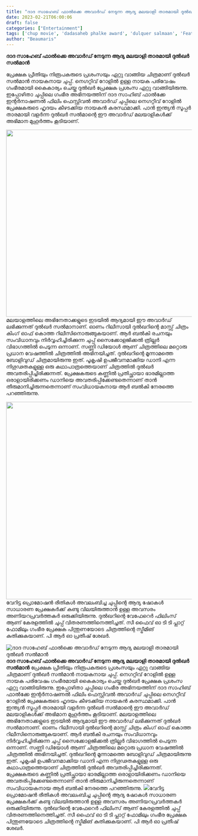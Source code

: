 ```yaml
---
title: "ദാദ സാഹേബ് ഫാൽക്കെ അവാർഡ് നേടുന്ന ആദ്യ മലയാളി താരമായി ദുൽഖർ സൽമാൻ"
date: 2023-02-21T06:00:06
draft: false
categories: ["Entertainment"]
tags: ['chup movie', 'dadasaheb phalke award', 'dulquer salmaan', 'Featured']
author: "Beaumaris"
---
```


<strong>ദാദ സാഹേബ് ഫാൽക്കെ അവാർഡ് നേടുന്ന ആദ്യ മലയാളി താരമായി ദുൽഖർ സൽമാൻ</strong>

പ്രേക്ഷക പ്രീതിയും നിരൂപകരുടെ പ്രശംസയും ഏറ്റു വാങ്ങിയ ചിത്രമാണ് ദുൽഖർ സൽമാൻ നായകനായ ചുപ്പ്. നെഗറ്റിവ് റോളിൽ ഉള്ള നായക പരിവേഷം ഗംഭീരമായി കൈകാര്യം ചെയ്ത ദുൽഖർ പ്രേക്ഷക പ്രശംസ ഏറ്റു വാങ്ങിയിരുന്നു. ഇപ്പോഴിതാ ചുപ്പിലെ ഗംഭീര അഭിനയത്തിന് ദാദ സാഹിബ് ഫാൽക്കേ ഇന്റർനാഷണൽ ഫിലിം ഫെസ്റ്റിവൽ അവാർഡ് ചുപ്പിലെ നെഗറ്റീവ് റോളിൽ പ്രേക്ഷകരുടെ ഹൃദയം കീഴടക്കിയ നായകൻ കരസ്ഥമാക്കി. പാൻ ഇന്ത്യൻ സൂപ്പർ താരമായി വളർന്ന ദുൽഖർ സൽമാന്റെ ഈ അവാർഡ് മലയാളികൾക്ക് അഭിമാന മുഹൂർത്തം കൂടിയാണ്.

<img class="size-full wp-image-384527 aligncenter" src="https://cdn.boolokam.com/articles/2023/02/dddrr.jpeg" alt="" width="900" height="506" />മലയാളത്തിലെ അഭിനേതാക്കളുടെ ഇടയിൽ ആദ്യമായി ഈ അവാർഡ് ലഭിക്കുന്നത് ദുൽഖർ സൽമാനാണ്. ഓണം റിലീസായി ദുൽഖറിന്റെ മാസ്സ് ചിത്രം കിംഗ് ഓഫ് കൊത്ത റിലീസിനൊരുങ്ങുകയാണ്. ആര്‍ ബല്‍കി രചനയും സംവിധാനവും നിര്‍വ്വഹിച്ചിരിക്കുന്ന ചുപ്പ് സൈക്കോളജിക്കല്‍ ത്രില്ലര്‍ വിഭാഗത്തില്‍ പെടുന്ന ഒന്നാണ്. സണ്ണി ഡിയോള്‍ ആണ് ചിത്രത്തിലെ മറ്റൊരു പ്രധാന വേഷത്തിൽ ചിത്രത്തിൽ അഭിനയിച്ചത്. ദുൽഖറിന്റെ മൂന്നാമത്തെ ബോളിവുഡ് ചിത്രമായിരുന്നു ഇത്. പൂകൃഷി ഉപജീവനമാക്കിയ ഡാനി എന്ന നിഗൂഢതകളുള്ള ഒരു കഥാപാത്രത്തെയാണ് ചിത്രത്തില്‍ ദുല്‍ഖര്‍ അവതരിപ്പിച്ചിരിക്കുന്നത്. പ്രേക്ഷകരുടെ കണ്ണില്‍ പ്രതിച്ഛായാ ഭാരമില്ലാത്ത ഒരാളായിരിക്കണം ഡാനിയെ അവതരിപ്പിക്കേണ്ടതെന്നാണ് താന്‍ തീരുമാനിച്ചിരുന്നതെന്നാണ് സംവിധായകനായ ആര്‍ ബല്‍കി നേരത്തെ പറഞ്ഞിരുന്നു.

<img class="size-large wp-image-384528 aligncenter" src="https://cdn.boolokam.com/articles/2023/02/dqfffgggd-1024x683.jpg" alt="" width="800" height="534" />വേറിട്ട പ്രൊമോഷൻ രീതികൾ അവലംബിച്ച ചുപ്പിന്റെ ആദ്യ ഷോകൾ സാധാരണ പ്രേക്ഷകർക്ക് കണ്ടു വിലയിരുത്താൻ ഉള്ള അവസരം അണിയറപ്രവർത്തകർ ഒരുക്കിയിരുന്നു. ദുൽഖറിന്റെ വേഫേറെർ ഫിലിംസ് ആണ് കേരളത്തിൽ ചുപ്പ് വിതരണത്തിനെത്തിച്ചത്. സീ ഫൈവ് ഓ ടി ടി പ്ലാറ്റ് ഫോമിലും ഗംഭീര പ്രേക്ഷക പിന്തുണയോടെ ചിത്രത്തിന്റെ സ്ട്രീമിങ് കുതിക്കുകയാണ്. പി ആർ ഓ പ്രതീഷ് ശേഖർ.


![ദാദ സാഹേബ് ഫാൽക്കെ അവാർഡ് നേടുന്ന ആദ്യ മലയാളി താരമായി ദുൽഖർ സൽമാൻ](https://cdn.boolokam.com/articles/2023/02/dddrr.jpeg)**ദാദ സാഹേബ് ഫാൽക്കെ അവാർഡ് നേടുന്ന ആദ്യ മലയാളി താരമായി ദുൽഖർ സൽമാൻ** പ്രേക്ഷക പ്രീതിയും നിരൂപകരുടെ പ്രശംസയും ഏറ്റു വാങ്ങിയ ചിത്രമാണ് ദുൽഖർ സൽമാൻ നായകനായ ചുപ്പ്. നെഗറ്റിവ് റോളിൽ ഉള്ള നായക പരിവേഷം ഗംഭീരമായി കൈകാര്യം ചെയ്ത ദുൽഖർ പ്രേക്ഷക പ്രശംസ ഏറ്റു വാങ്ങിയിരുന്നു. ഇപ്പോഴിതാ ചുപ്പിലെ ഗംഭീര അഭിനയത്തിന് ദാദ സാഹിബ് ഫാൽക്കേ ഇന്റർനാഷണൽ ഫിലിം ഫെസ്റ്റിവൽ അവാർഡ് ചുപ്പിലെ നെഗറ്റീവ് റോളിൽ പ്രേക്ഷകരുടെ ഹൃദയം കീഴടക്കിയ നായകൻ കരസ്ഥമാക്കി. പാൻ ഇന്ത്യൻ സൂപ്പർ താരമായി വളർന്ന ദുൽഖർ സൽമാന്റെ ഈ അവാർഡ് മലയാളികൾക്ക് അഭിമാന മുഹൂർത്തം കൂടിയാണ്. മലയാളത്തിലെ അഭിനേതാക്കളുടെ ഇടയിൽ ആദ്യമായി ഈ അവാർഡ് ലഭിക്കുന്നത് ദുൽഖർ സൽമാനാണ്. ഓണം റിലീസായി ദുൽഖറിന്റെ മാസ്സ് ചിത്രം കിംഗ് ഓഫ് കൊത്ത റിലീസിനൊരുങ്ങുകയാണ്. ആര്‍ ബല്‍കി രചനയും സംവിധാനവും നിര്‍വ്വഹിച്ചിരിക്കുന്ന ചുപ്പ് സൈക്കോളജിക്കല്‍ ത്രില്ലര്‍ വിഭാഗത്തില്‍ പെടുന്ന ഒന്നാണ്. സണ്ണി ഡിയോള്‍ ആണ് ചിത്രത്തിലെ മറ്റൊരു പ്രധാന വേഷത്തിൽ ചിത്രത്തിൽ അഭിനയിച്ചത്. ദുൽഖറിന്റെ മൂന്നാമത്തെ ബോളിവുഡ് ചിത്രമായിരുന്നു ഇത്. പൂകൃഷി ഉപജീവനമാക്കിയ ഡാനി എന്ന നിഗൂഢതകളുള്ള ഒരു കഥാപാത്രത്തെയാണ് ചിത്രത്തില്‍ ദുല്‍ഖര്‍ അവതരിപ്പിച്ചിരിക്കുന്നത്. പ്രേക്ഷകരുടെ കണ്ണില്‍ പ്രതിച്ഛായാ ഭാരമില്ലാത്ത ഒരാളായിരിക്കണം ഡാനിയെ അവതരിപ്പിക്കേണ്ടതെന്നാണ് താന്‍ തീരുമാനിച്ചിരുന്നതെന്നാണ് സംവിധായകനായ ആര്‍ ബല്‍കി നേരത്തെ പറഞ്ഞിരുന്നു. ![](https://cdn.boolokam.com/articles/2023/02/dqfffgggd-1024x683.jpg)വേറിട്ട പ്രൊമോഷൻ രീതികൾ അവലംബിച്ച ചുപ്പിന്റെ ആദ്യ ഷോകൾ സാധാരണ പ്രേക്ഷകർക്ക് കണ്ടു വിലയിരുത്താൻ ഉള്ള അവസരം അണിയറപ്രവർത്തകർ ഒരുക്കിയിരുന്നു. ദുൽഖറിന്റെ വേഫേറെർ ഫിലിംസ് ആണ് കേരളത്തിൽ ചുപ്പ് വിതരണത്തിനെത്തിച്ചത്. സീ ഫൈവ് ഓ ടി ടി പ്ലാറ്റ് ഫോമിലും ഗംഭീര പ്രേക്ഷക പിന്തുണയോടെ ചിത്രത്തിന്റെ സ്ട്രീമിങ് കുതിക്കുകയാണ്. പി ആർ ഓ പ്രതീഷ് ശേഖർ.
